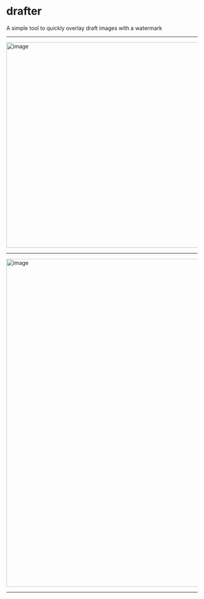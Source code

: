 # drafter

A simple tool to quickly overlay draft images with a watermark

***

<img width="1113" height="540" alt="image" src="https://github.com/user-attachments/assets/b59c9f01-6453-43ae-9254-3cfd09f65c7e" />

***

<img width="1216" height="862" alt="image" src="https://github.com/user-attachments/assets/c41e94d8-a708-4511-901d-d220f6592d53" />

***
